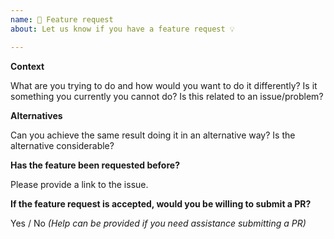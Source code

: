 ```yaml
---
name: 🚀 Feature request
about: Let us know if you have a feature request 💡

---
```


**Context**

What are you trying to do and how would you want to do it differently? Is it something you currently you cannot do? Is this related to an issue/problem?

**Alternatives**

Can you achieve the same result doing it in an alternative way? Is the alternative considerable?

**Has the feature been requested before?**

Please provide a link to the issue.

**If the feature request is accepted, would you be willing to submit a PR?**

Yes / No _(Help can be provided if you need assistance submitting a PR)_
